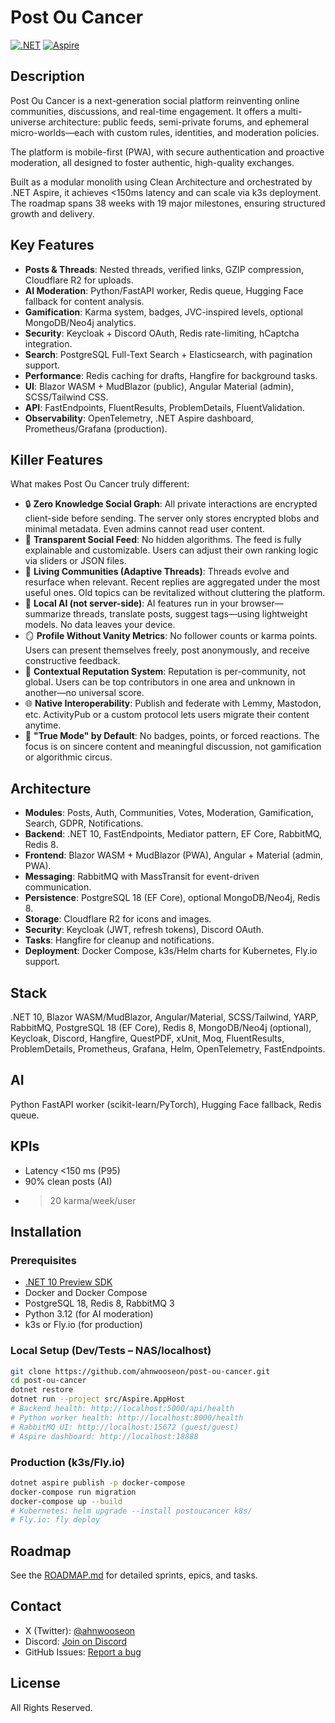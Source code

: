 # Post Ou Cancer

[![.NET](https://img.shields.io/badge/.NET-10%20Preview-blueviolet)](https://dotnet.microsoft.com/download/dotnet/10.0)
[![Aspire](https://img.shields.io/badge/.NET%20Aspire-9-blue)](https://learn.microsoft.com/en-us/dotnet/aspire/whats-new/dotnet-aspire-9)

## Description

Post Ou Cancer is a next-generation social platform reinventing online communities, discussions, and real-time engagement. It offers a multi-universe architecture: public feeds, semi-private forums, and ephemeral micro-worlds—each with custom rules, identities, and moderation policies.

The platform is mobile-first (PWA), with secure authentication and proactive moderation, all designed to foster authentic, high-quality exchanges.

Built as a modular monolith using Clean Architecture and orchestrated by .NET Aspire, it achieves <150ms latency and can scale via k3s deployment. The roadmap spans 38 weeks with 19 major milestones, ensuring structured growth and delivery.

## Key Features

- **Posts & Threads**: Nested threads, verified links, GZIP compression, Cloudflare R2 for uploads.
- **AI Moderation**: Python/FastAPI worker, Redis queue, Hugging Face fallback for content analysis.
- **Gamification**: Karma system, badges, JVC-inspired levels, optional MongoDB/Neo4j analytics.
- **Security**: Keycloak + Discord OAuth, Redis rate-limiting, hCaptcha integration.
- **Search**: PostgreSQL Full-Text Search + Elasticsearch, with pagination support.
- **Performance**: Redis caching for drafts, Hangfire for background tasks.
- **UI**: Blazor WASM + MudBlazor (public), Angular Material (admin), SCSS/Tailwind CSS.
- **API**: FastEndpoints, FluentResults, ProblemDetails, FluentValidation.
- **Observability**: OpenTelemetry, .NET Aspire dashboard, Prometheus/Grafana (production).

## Killer Features

What makes Post Ou Cancer truly different:

- 🔒 **Zero Knowledge Social Graph**: All private interactions are encrypted client-side before sending. The server only stores encrypted blobs and minimal metadata. Even admins cannot read user content.
- 🧭 **Transparent Social Feed**: No hidden algorithms. The feed is fully explainable and customizable. Users can adjust their own ranking logic via sliders or JSON files.
- 🧬 **Living Communities (Adaptive Threads)**: Threads evolve and resurface when relevant. Recent replies are aggregated under the most useful ones. Old topics can be revitalized without cluttering the platform.
- 🧠 **Local AI (not server-side)**: AI features run in your browser—summarize threads, translate posts, suggest tags—using lightweight models. No data leaves your device.
- 🪞 **Profile Without Vanity Metrics**: No follower counts or karma points. Users can present themselves freely, post anonymously, and receive constructive feedback.
- 💬 **Contextual Reputation System**: Reputation is per-community, not global. Users can be top contributors in one area and unknown in another—no universal score.
- 🌐 **Native Interoperability**: Publish and federate with Lemmy, Mastodon, etc. ActivityPub or a custom protocol lets users migrate their content anytime.
- 🤝 **"True Mode" by Default**: No badges, points, or forced reactions. The focus is on sincere content and meaningful discussion, not gamification or algorithmic circus.

## Architecture

- **Modules**: Posts, Auth, Communities, Votes, Moderation, Gamification, Search, GDPR, Notifications.
- **Backend**: .NET 10, FastEndpoints, Mediator pattern, EF Core, RabbitMQ, Redis 8.
- **Frontend**: Blazor WASM + MudBlazor (PWA), Angular + Material (admin, PWA).
- **Messaging**: RabbitMQ with MassTransit for event-driven communication.
- **Persistence**: PostgreSQL 18 (EF Core), optional MongoDB/Neo4j, Redis 8.
- **Storage**: Cloudflare R2 for icons and images.
- **Security**: Keycloak (JWT, refresh tokens), Discord OAuth.
- **Tasks**: Hangfire for cleanup and notifications.
- **Deployment**: Docker Compose, k3s/Helm charts for Kubernetes, Fly.io support.

## Stack

.NET 10, Blazor WASM/MudBlazor, Angular/Material, SCSS/Tailwind, YARP, RabbitMQ, PostgreSQL 18 (EF Core), Redis 8, MongoDB/Neo4j (optional), Keycloak, Discord, Hangfire, QuestPDF, xUnit, Moq, FluentResults, ProblemDetails, Prometheus, Grafana, Helm, OpenTelemetry, FastEndpoints.

## AI

Python FastAPI worker (scikit-learn/PyTorch), Hugging Face fallback, Redis queue.

## KPIs

- Latency <150 ms (P95)
- 90% clean posts (AI)
- > 20 karma/week/user

## Installation

### Prerequisites

- [.NET 10 Preview SDK](https://dotnet.microsoft.com/download/dotnet/10.0)
- Docker and Docker Compose
- PostgreSQL 18, Redis 8, RabbitMQ 3
- Python 3.12 (for AI moderation)
- k3s or Fly.io (for production)

### Local Setup (Dev/Tests – NAS/localhost)

```bash
git clone https://github.com/ahnwooseon/post-ou-cancer.git
cd post-ou-cancer
dotnet restore
dotnet run --project src/Aspire.AppHost
# Backend health: http://localhost:5000/api/health
# Python worker health: http://localhost:8000/health
# RabbitMQ UI: http://localhost:15672 (guest/guest)
# Aspire dashboard: http://localhost:18888
```

### Production (k3s/Fly.io)

```bash
dotnet aspire publish -p docker-compose
docker-compose run migration
docker-compose up --build
# Kubernetes: helm upgrade --install postoucancer k8s/
# Fly.io: fly deploy
```

## Roadmap

See the [ROADMAP.md](./ROADMAP.md) for detailed sprints, epics, and tasks.

## Contact

- X (Twitter): [@ahnwooseon](https://twitter.com/ahnwooseon)
- Discord: [Join on Discord](https://discord.gg/nJMRCgCTqZ)
- GitHub Issues: [Report a bug](https://github.com/ahnwooseon/post-ou-cancer/issues)

## License

All Rights Reserved.
